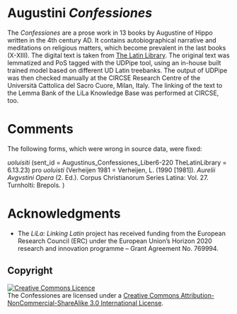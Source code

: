 
# Augustini *Confessiones*
The *Confessiones* are a prose work in 13 books by Augustine of Hippo written in the 4th century AD. It contains autobiographical narrative and meditations on religious matters, which become prevalent in the last books (X-XIII). The digital text is taken from [The Latin Library](http://www.thelatinlibrary.com/august.html). The original text was lemmatized and PoS tagged with the UDPipe tool, using an in-house built trained model based on different UD Latin treebanks. The output of UDPipe was then checked manually at the CIRCSE Research Centre of the Università Cattolica del Sacro Cuore, Milan, Italy. The linking of the text to the Lemma Bank of the LiLa Knowledge Base was performed at CIRCSE, too.


# Comments
The following forms, which were wrong in source data, were fixed:

*uoluisiti* (sent_id = Augustinus_Confessiones_Liber6-220 TheLatinLibrary = 6.13.23) pro *uoluisti* (Verheijen 1981 = Verheijen, L. (1990 [1981]). *Aurelii Avgvstini Opera* (2. Ed.). Corpus Christianorum Series Latina: Vol. 27. Turnholti: Brepols. )


# Acknowledgments

  * The _LiLa: Linking Latin_ project has received funding from the European Research Council (ERC) under the European Union’s Horizon 2020 research and innovation programme – Grant Agreement No. 769994.


## Copyright

<a rel="license" href="http://creativecommons.org/licenses/by-nc-sa/3.0/ "><img alt="Creative Commons Licence" style="border-width:0" src="https://i.creativecommons.org/l/by-nc-sa/3.0/88x31.png"/></a><br />The Confessiones are licensed under a <a rel="license" href="http://creativecommons.org/licenses/by-nc-sa/3.0/">Creative Commons Attribution-NonCommercial-ShareAlike 3.0 International License</a>.


